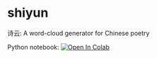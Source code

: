 # shiyun
诗云: A word-cloud generator for Chinese poetry

Python notebook: [![Open In Colab](https://colab.research.google.com/assets/colab-badge.svg)](https://colab.research.google.com/github/MerakDipper/shiyun/blob/main/shiyun.ipynb)
